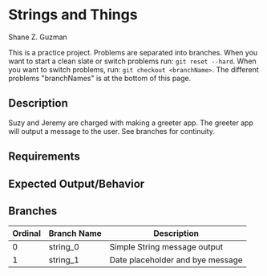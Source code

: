 # Strings and Things
Shane Z. Guzman

This is a practice project. Problems are separated into branches. When you want to start a clean slate or switch problems run: `git reset --hard`. When you want to switch problems, run: `git checkout <branchName>`. The different problems "branchNames" is at the bottom of this page.

## Description

Suzy and Jeremy are charged with making a greeter app. The greeter app will output a message to the user. See branches for continuity.

## Requirements



## Expected Output/Behavior



## Branches

| Ordinal | Branch Name | Description                      |
|---------|-------------|----------------------------------|
| 0       | string_0    | Simple String message output     |
| 1       | string_1    | Date placeholder and bye message |
